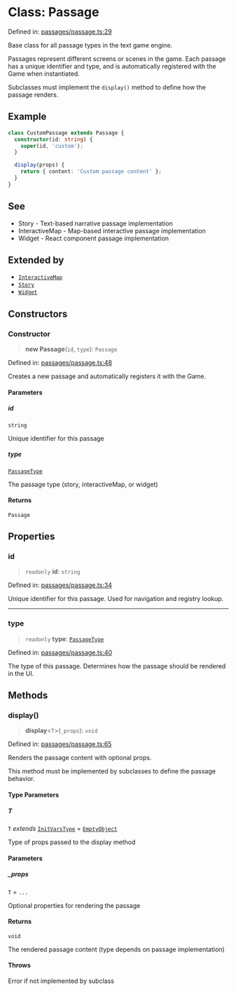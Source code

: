 # Class: Passage

Defined in: [passages/passage.ts:29](https://github.com/laruss/react-text-game/blob/9170bd136d7f37dbbee8bf6f71732f065efa0401/packages/core/src/passages/passage.ts#L29)

Base class for all passage types in the text game engine.

Passages represent different screens or scenes in the game. Each passage has a unique
identifier and type, and is automatically registered with the Game when instantiated.

Subclasses must implement the `display()` method to define how the passage renders.

## Example

```typescript
class CustomPassage extends Passage {
  constructor(id: string) {
    super(id, 'custom');
  }

  display(props) {
    return { content: 'Custom passage content' };
  }
}
```

## See

 - Story - Text-based narrative passage implementation
 - InteractiveMap - Map-based interactive passage implementation
 - Widget - React component passage implementation

## Extended by

- [`InteractiveMap`](InteractiveMap.md)
- [`Story`](Story.md)
- [`Widget`](Widget.md)

## Constructors

### Constructor

> **new Passage**(`id`, `type`): `Passage`

Defined in: [passages/passage.ts:48](https://github.com/laruss/react-text-game/blob/9170bd136d7f37dbbee8bf6f71732f065efa0401/packages/core/src/passages/passage.ts#L48)

Creates a new passage and automatically registers it with the Game.

#### Parameters

##### id

`string`

Unique identifier for this passage

##### type

[`PassageType`](../type-aliases/PassageType.md)

The passage type (story, interactiveMap, or widget)

#### Returns

`Passage`

## Properties

### id

> `readonly` **id**: `string`

Defined in: [passages/passage.ts:34](https://github.com/laruss/react-text-game/blob/9170bd136d7f37dbbee8bf6f71732f065efa0401/packages/core/src/passages/passage.ts#L34)

Unique identifier for this passage.
Used for navigation and registry lookup.

***

### type

> `readonly` **type**: [`PassageType`](../type-aliases/PassageType.md)

Defined in: [passages/passage.ts:40](https://github.com/laruss/react-text-game/blob/9170bd136d7f37dbbee8bf6f71732f065efa0401/packages/core/src/passages/passage.ts#L40)

The type of this passage.
Determines how the passage should be rendered in the UI.

## Methods

### display()

> **display**\<`T`\>(`_props`): `void`

Defined in: [passages/passage.ts:65](https://github.com/laruss/react-text-game/blob/9170bd136d7f37dbbee8bf6f71732f065efa0401/packages/core/src/passages/passage.ts#L65)

Renders the passage content with optional props.

This method must be implemented by subclasses to define the passage behavior.

#### Type Parameters

##### T

`T` *extends* [`InitVarsType`](../type-aliases/InitVarsType.md) = [`EmptyObject`](../type-aliases/EmptyObject.md)

Type of props passed to the display method

#### Parameters

##### \_props

`T` = `...`

Optional properties for rendering the passage

#### Returns

`void`

The rendered passage content (type depends on passage implementation)

#### Throws

Error if not implemented by subclass
